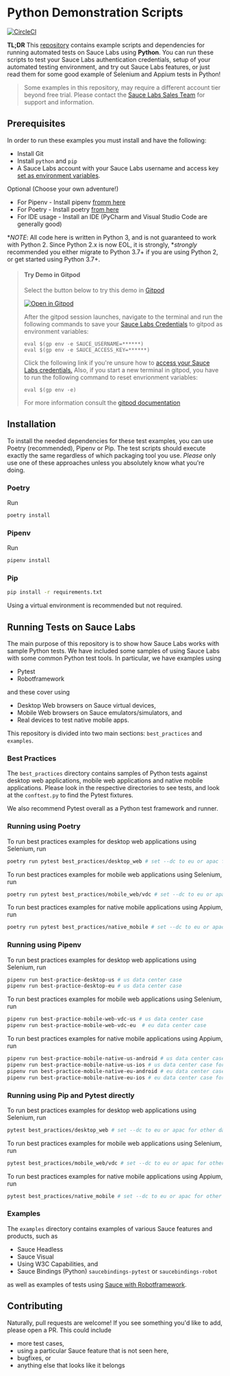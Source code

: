 # Python Demonstration Scripts
[![CircleCI](https://circleci.com/gh/saucelabs-training/demo-python.svg?style=svg)](https://circleci.com/gh/saucelabs-training/demo-python)

**TL;DR** This [repository](https://github.com/saucelabs-training/demo-python) contains example scripts and dependencies for running automated tests on Sauce Labs using **Python**. You can run these scripts to test your Sauce Labs authentication credentials, setup of your automated testing environment, and try out Sauce Labs features, or just read them for some good example of Selenium and Appium tests in Python!


> Some examples in this repository, may require a different account tier beyond free trial. Please contact the [Sauce Labs Sales Team](https://saucelabs.com/contact) for support and information.

## Prerequisites

In order to run these examples you must install and have the following:

* Install Git
* Install `python` and `pip`
* A Sauce Labs account with your Sauce Labs username and access key [set as environment variables](https://docs.saucelabs.com/basics/environment-variables/).

Optional  (Choose your own adventure!)
* For Pipenv - Install pipenv [fromm here](https://github.com/pypa/pipenv#installation)
* For Poetry - Install poetry [from here](https://python-poetry.org/docs/#installation)
* For IDE usage - Install an IDE (PyCharm and Visual Studio Code are generally good)

**NOTE*: All code here is written in Python 3, and is not guaranteed to work with Python 2. Since Python 2.x is now EOL, it is strongly, **strongly* recommended you either migrate to Python 3.7+ if you are using Python 2, or get started using Python 3.7+. 

>   #### Try Demo in Gitpod
>   Select the button below to try this demo in [Gitpod](https://www.gitpod.io/)
>
>  [![Open in Gitpod](open-in-gitpod.png)](https://gitpod.io/#https://github.com/saucelabs-training/demo-python)
>
>   After the gitpod session launches, navigate to the terminal and run the following commands to save your [Sauce Labs Credentials](https://app.saucelabs.com/user-settings) to gitpod as environment variables:
>   ```
>   eval $(gp env -e SAUCE_USERNAME=******)
>   eval $(gp env -e SAUCE_ACCESS_KEY=******)
>   ```
>   Click the following link if you're unsure how to [access your Sauce Labs credentials.](https://wiki.saucelabs.com/display/DOCS/Best+Practice%3A+Use+Environment+Variables+for+Authentication+Credentials)
>   Also, if you start a new terminal in gitpod, you have to run the following command to reset envrionment variables:
>   ```
>   eval $(gp env -e)
>   ```
>  
>   For more information consult the [gitpod documentation](https://www.gitpod.io/docs/47_environment_variables/)

## Installation

To install the needed dependencies for these test examples, you can use Poetry (recommended), Pipenv or Pip. The test scripts should execute exactly the same regardless of which packaging tool you use.  _Please_ only use one of these approaches unless you absolutely know what you're doing.

### Poetry

Run

```bash
poetry install
```

### Pipenv

Run
```bash
pipenv install
```

### Pip

```bash
pip install -r requirements.txt
```
Using a virtual environment is recommended but not required.

## Running Tests on Sauce Labs

The main purpose of this repository is to show how Sauce Labs works with sample Python tests. We have included some samples of using Sauce Labs with some common Python test tools. In particular, we have examples using

- Pytest
- Robotframework

and these cover using

- Desktop Web browsers on Sauce virtual devices,
- Mobile Web browsers on Sauce emulators/simulators, and
- Real devices to test native mobile apps.

This repository is divided into two main sections: `best_practices` and `examples`. 

### Best Practices

The `best_practices` directory contains samples of Python tests against desktop web applications, mobile web applications and native mobile applications. Please look in the respective directories to see tests, and look at the `conftest.py` to find the Pytest fixtures. 

We also recommend Pytest overall as a Python test framework and runner.

### Running using Poetry

To run best practices examples for desktop web applications using Selenium, run
```bash
poetry run pytest best_practices/desktop_web # set --dc to eu or apac for other data centers
```

To run best practices examples for mobile web applications using Selenium, run
```bash
poetry run pytest best_practices/mobile_web/vdc # set --dc to eu or apac for other data centers
```

To run best practices examples for native mobile applications using Appium, run
```bash
poetry run pytest best_practices/native_mobile # set --dc to eu or apac for other data centers
```

### Running using Pipenv

To run best practices examples for desktop web applications using Selenium, run
```bash
pipenv run best-practice-desktop-us # us data center case
pipenv run best-practice-desktop-eu # us data center case
```

To run best practices examples for mobile web applications using Selenium, run
```bash
pipenv run best-practice-mobile-web-vdc-us # us data center case
pipenv run best-practice-mobile-web-vdc-eu  # eu data center case
```

To run best practices examples for native mobile applications using Appium, run
```bash
pipenv run best-practice-mobile-native-us-android # us data center case for Android
pipenv run best-practice-mobile-native-us-ios # us data center case for iOS
pipenv run best-practice-mobile-native-eu-android # eu data center case for Android
pipenv run best-practice-mobile-native-eu-ios # eu data center case for iOS
```

### Running using Pip and Pytest directly

To run best practices examples for desktop web applications using Selenium, run
```bash
pytest best_practices/desktop_web # set --dc to eu or apac for other data centers
```

To run best practices examples for mobile web applications using Selenium, run
```bash
pytest best_practices/mobile_web/vdc # set --dc to eu or apac for other data centers
```

To run best practices examples for native mobile applications using Appium, run
```bash
pytest best_practices/native_mobile # set --dc to eu or apac for other data centers
```


### Examples

The `examples` directory contains examples of various Sauce features and products, such as 

- Sauce Headless 
- Sauce Visual 
- Using W3C Capabilities, and
- Sauce Bindings (Python) `saucebindings-pytest` or `saucebindings-robot`

as well as examples of tests using [Sauce with Robotframework](./examples/robotframework/README.md).

## Contributing

Naturally, pull requests are welcome! If you see something you'd like to add, please open a PR. This could include

- more test cases,
- using a particular Sauce feature that is not seen here,
- bugfixes, or
- anything else that looks like it belongs